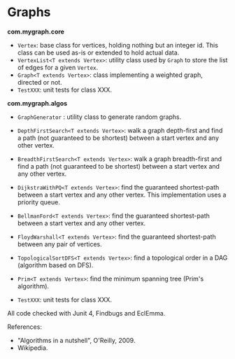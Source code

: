 # Graphs

<b>com.mygraph.core</b>
- <code>Vertex</code>: base class for vertices, holding nothing but an integer id. This class can be used as-is or extended to hold actual data.
- <code>VertexList\<T extends Vertex\></code>: utility class used by <code>Graph</code> to store the list of edges for a given <code>Vertex</code>.
- <code>Graph\<T extends Vertex\></code>: class implementing a weighted graph, directed or not.
- <code>TestXXX</code>: unit tests for class XXX.

<b>com.mygraph.algos</b>
- <code>GraphGenerator</code> : utility class to generate random graphs.
- <code>DepthFirstSearch\<T extends Vertex></code>: walk a graph depth-first and find a path (not guaranteed to be shortest) between a start vertex and any other vertex.
- <code>BreadthFirstSearch\<T extends Vertex></code>: walk a graph breadth-first and find a path (not guaranteed to be shortest) between a start vertex and any other vertex.
- <code>DijkstraWithPQ\<T extends Vertex></code>: find the guaranteed shortest-path between a start vertex and any other vertex. This implementation uses a priority queue.
- <code>BellmanFord\<T extends Vertex></code>: find the guaranteed shortest-path between a start vertex and any other vertex.
- <code>FloydWarshall\<T extends Vertex></code>: find the guaranteed shortest-path between any pair of vertices.
- <code>TopologicalSortDFS\<T extends Vertex></code>: find a topological order in a DAG (algorithm based on DFS).
- <code>Prim\<T extends Vertex></code>: find the minimum spanning tree (Prim's algorithm).


- <code>TestXXX</code>: unit tests for class XXX.

All code checked with Junit 4, Findbugs and EclEmma.

References: 
- "Algorithms in a nutshell", O'Reilly, 2009.
- Wikipedia.

